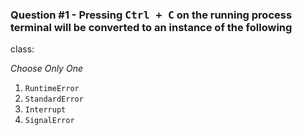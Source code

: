 ### Question #1 - Pressing <kbd>Ctrl + C</kbd> on the running process terminal will be converted to an instance of the following
class:

*Choose Only One*

1. `RuntimeError`
1. `StandardError`
1. `Interrupt`
1. `SignalError`
